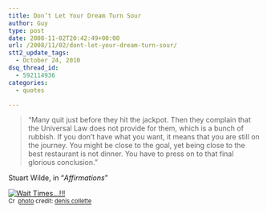 ```yaml
---
title: Don’t Let Your Dream Turn Sour
author: Guy
type: post
date: 2008-11-02T20:42:49+00:00
url: /2008/11/02/dont-let-your-dream-turn-sour/
stt2_update_tags:
  - October 24, 2010
dsq_thread_id:
  - 592114936
categories:
  - quotes

---
```

> &#8220;Many quit just before they hit the jackpot. Then they complain that the Universal Law does not provide for them, which is a bunch of rubbish. If you don&#8217;t have what you want, it means that you are still on the journey. You might be close to the goal, yet being close to the best restaurant is not dinner. You have to press on to that final glorious conclusion.&#8221;

Stuart Wilde, in “_Affirmations_”

<a href="https://www.flickr.com/photos/62202285@N00/2201884734/" title="Wait Times…!!!" target="_blank"><img src="http://farm3.static.flickr.com/2308/2201884734_9b2849318f_m.jpg" alt="Wait Times…!!!" border="0" /></a>  
<small><a href="http://creativecommons.org/licenses/by-nc-nd/2.0/" title="Attribution-NonCommercial-NoDerivs License" target="_blank"><img src="https://2018.guyjames.com/wp-content/plugins/photo-dropper/images/cc.png" alt="Creative Commons License" border="0" width="16" height="16" align="absmiddle" /></a> <a href="http://www.photodropper.com/photos/" target="_blank">photo</a> credit: <a href="https://www.flickr.com/photos/62202285@N00/2201884734/" title="denis collette" target="_blank">denis collette</a></small>